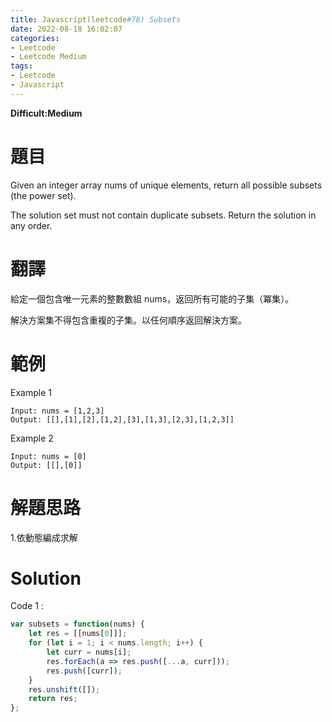 ```yaml
---
title: Javascript(leetcode#78) Subsets
date: 2022-08-18 16:02:07
categories: 
- Leetcode 
- Leetcode Medium 
tags:
- Leetcode
- Javascript
---
```


**Difficult:Medium**


# 題目
Given an integer array nums of unique elements, return all possible subsets (the power set).

The solution set must not contain duplicate subsets. Return the solution in any order.
<!--more-->
# 翻譯
給定一個包含唯一元素的整數數組 nums，返回所有可能的子集（冪集）。

解決方案集不得包含重複的子集。以任何順序返回解決方案。



# 範例

Example 1
```
Input: nums = [1,2,3]
Output: [[],[1],[2],[1,2],[3],[1,3],[2,3],[1,2,3]]
```

Example 2
```
Input: nums = [0]
Output: [[],[0]]
```



# 解題思路
1.依動態編成求解
# Solution
Code 1 :
```Javascript
var subsets = function(nums) {
    let res = [[nums[0]]];
    for (let i = 1; i < nums.length; i++) {
        let curr = nums[i];
        res.forEach(a => res.push([...a, curr]));
        res.push([curr]);
    }
    res.unshift([]);
    return res;
};

```